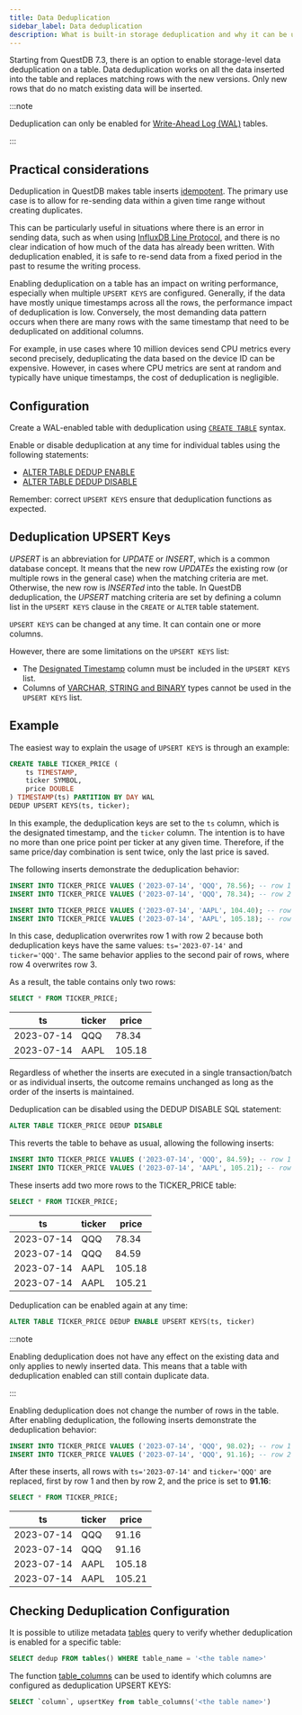 ```yaml
---
title: Data Deduplication
sidebar_label: Data deduplication
description: What is built-in storage deduplication and why it can be useful.
---
```


Starting from QuestDB 7.3, there is an option to enable storage-level data
deduplication on a table. Data deduplication works on all the data inserted into
the table and replaces matching rows with the new versions. Only new rows that
do no match existing data will be inserted.

:::note

Deduplication can only be enabled for
[Write-Ahead Log (WAL)](/docs/concept/write-ahead-log) tables.

:::

## Practical considerations

Deduplication in QuestDB makes table inserts
[idempotent](https://en.wikipedia.org/wiki/Idempotence). The primary use case is
to allow for re-sending data within a given time range without creating
duplicates.

This can be particularly useful in situations where there is an error in sending
data, such as when using
[InfluxDB Line Protocol](/docs/reference/api/ilp/overview), and there is no
clear indication of how much of the data has already been written. With
deduplication enabled, it is safe to re-send data from a fixed period in the
past to resume the writing process.

Enabling deduplication on a table has an impact on writing performance,
especially when multiple `UPSERT KEYS` are configured. Generally, if the data
have mostly unique timestamps across all the rows, the performance impact of
deduplication is low. Conversely, the most demanding data pattern occurs when
there are many rows with the same timestamp that need to be deduplicated on
additional columns.

For example, in use cases where 10 million devices send CPU metrics every second
precisely, deduplicating the data based on the device ID can be expensive.
However, in cases where CPU metrics are sent at random and typically have unique
timestamps, the cost of deduplication is negligible.

## Configuration

Create a WAL-enabled table with deduplication using
[`CREATE TABLE`](/docs/reference/sql/create-table/#deduplication) syntax.

Enable or disable deduplication at any time for individual tables using the
following statements:

- [ALTER TABLE DEDUP ENABLE ](/docs/reference/sql/alter-table-enable-deduplication)
- [ALTER TABLE DEDUP DISABLE](/docs/reference/sql/alter-table-disable-deduplication)

Remember: correct `UPSERT KEYS` ensure that deduplication functions as expected.

## Deduplication UPSERT Keys

_UPSERT_ is an abbreviation for _UPDATE_ or _INSERT_, which is a common database
concept. It means that the new row _UPDATEs_ the existing row (or multiple rows
in the general case) when the matching criteria are met. Otherwise, the new row
is _INSERTed_ into the table. In QuestDB deduplication, the _UPSERT_ matching
criteria are set by defining a column list in the `UPSERT KEYS` clause in the
`CREATE` or `ALTER` table statement.

`UPSERT KEYS` can be changed at any time. It can contain one or more columns.

However, there are some limitations on the `UPSERT KEYS` list:

- The [Designated Timestamp](/docs/concept/designated-timestamp) column must be
  included in the `UPSERT KEYS` list.
- Columns of [VARCHAR, STRING and BINARY](/docs/reference/sql/datatypes) types cannot be
  used in the `UPSERT KEYS` list.

## Example

The easiest way to explain the usage of `UPSERT KEYS` is through an example:

```sql
CREATE TABLE TICKER_PRICE (
    ts TIMESTAMP,
    ticker SYMBOL,
    price DOUBLE
) TIMESTAMP(ts) PARTITION BY DAY WAL
DEDUP UPSERT KEYS(ts, ticker);
```

In this example, the deduplication keys are set to the `ts` column, which is the
designated timestamp, and the `ticker` column. The intention is to have no more
than one price point per ticker at any given time. Therefore, if the same
price/day combination is sent twice, only the last price is saved.

The following inserts demonstrate the deduplication behavior:

```sql
INSERT INTO TICKER_PRICE VALUES ('2023-07-14', 'QQQ', 78.56); -- row 1
INSERT INTO TICKER_PRICE VALUES ('2023-07-14', 'QQQ', 78.34); -- row 2

INSERT INTO TICKER_PRICE VALUES ('2023-07-14', 'AAPL', 104.40); -- row 3
INSERT INTO TICKER_PRICE VALUES ('2023-07-14', 'AAPL', 105.18); -- row 4
```

In this case, deduplication overwrites row 1 with row 2 because both
deduplication keys have the same values: `ts='2023-07-14'` and `ticker='QQQ'`.
The same behavior applies to the second pair of rows, where row 4 overwrites
row 3.

As a result, the table contains only two rows:

```sql
SELECT * FROM TICKER_PRICE;
```

| ts         | ticker | price  |
| ---------- | ------ | ------ |
| 2023-07-14 | QQQ    | 78.34  |
| 2023-07-14 | AAPL   | 105.18 |

Regardless of whether the inserts are executed in a single transaction/batch or
as individual inserts, the outcome remains unchanged as long as the order of the
inserts is maintained.

Deduplication can be disabled using the DEDUP DISABLE SQL statement:

```sql
ALTER TABLE TICKER_PRICE DEDUP DISABLE
```

This reverts the table to behave as usual, allowing the following inserts:

```sql
INSERT INTO TICKER_PRICE VALUES ('2023-07-14', 'QQQ', 84.59); -- row 1
INSERT INTO TICKER_PRICE VALUES ('2023-07-14', 'AAPL', 105.21); -- row 2
```

These inserts add two more rows to the TICKER_PRICE table:

```sql
SELECT * FROM TICKER_PRICE;
```

| ts         | ticker | price  |
| ---------- | ------ | ------ |
| 2023-07-14 | QQQ    | 78.34  |
| 2023-07-14 | QQQ    | 84.59  |
| 2023-07-14 | AAPL   | 105.18 |
| 2023-07-14 | AAPL   | 105.21 |

Deduplication can be enabled again at any time:

```sql
ALTER TABLE TICKER_PRICE DEDUP ENABLE UPSERT KEYS(ts, ticker)
```

:::note

Enabling deduplication does not have any effect on the existing data and only
applies to newly inserted data. This means that a table with deduplication
enabled can still contain duplicate data.

:::

Enabling deduplication does not change the number of rows in the table. After
enabling deduplication, the following inserts demonstrate the deduplication
behavior:

```sql
INSERT INTO TICKER_PRICE VALUES ('2023-07-14', 'QQQ', 98.02); -- row 1
INSERT INTO TICKER_PRICE VALUES ('2023-07-14', 'QQQ', 91.16); -- row 2
```

After these inserts, all rows with `ts='2023-07-14'` and `ticker='QQQ'` are
replaced, first by row 1 and then by row 2, and the price is set to **91.16**:

```sql
SELECT * FROM TICKER_PRICE;
```

| ts         | ticker | price  |
| ---------- | ------ | ------ |
| 2023-07-14 | QQQ    | 91.16  |
| 2023-07-14 | QQQ    | 91.16  |
| 2023-07-14 | AAPL   | 105.18 |
| 2023-07-14 | AAPL   | 105.21 |

## Checking Deduplication Configuration

It is possible to utilize metadata
[tables](/docs/reference/function/meta#tables) query to verify whether
deduplication is enabled for a specific table:

```sql
SELECT dedup FROM tables() WHERE table_name = '<the table name>'
```

The function [table_columns](/docs/reference/function/meta#table_columns) can be
used to identify which columns are configured as deduplication UPSERT KEYS:

```sql
SELECT `column`, upsertKey from table_columns('<the table name>')
```
